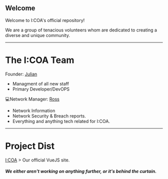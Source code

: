## Welcome

Welcome to I:COA's official repository!


We are a group of tenacious volunteers whom are dedicated to creating a diverse and unique community.


<hr />

# The I:COA Team

Founder: [Julian](https://github.com/JulianEPrice) 
* Managment of  all new staff 
* Primary Developer/DevOPS

:computer:Network Manager: [Ross](https://github.com/RossMdevs) 

 * Network Information
 * Network Security & Breach reports.
 * Everything and anything tech related for I:COA.

<hr />

# Project Dist

[I:COA](https://github.com/Indiana-Crossroads-Of-America/website) > Our official VueJS site.

##### We either aren't working on anything further, or it's behind the curtain.

